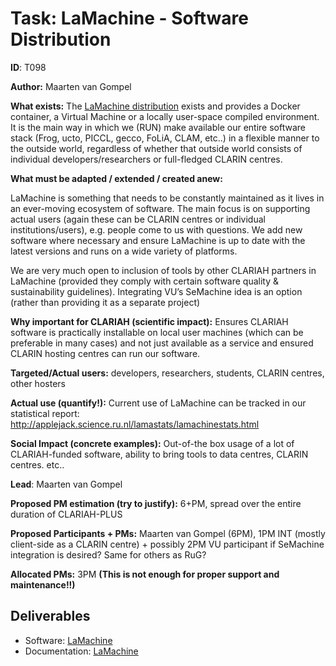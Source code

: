 # Task: LaMachine - Software Distribution

**ID**: T098


**Author:** Maarten van Gompel


**What exists:** The [LaMachine distribution](https://proycon.github.io/LaMachine  ) exists and provides a Docker container, a Virtual Machine or a locally user-space compiled environment. It is the main way in which we (RUN) make available our entire software stack (Frog, ucto, PICCL, gecco, FoLiA, CLAM, etc..) in a flexible manner to the outside world, regardless of whether that outside world consists of individual developers/researchers or full-fledged CLARIN centres.

**What must be adapted / extended / created anew:**

LaMachine is something that needs to be constantly maintained as it lives in an ever-moving ecosystem of software. The
main focus is on supporting actual users (again these can be CLARIN centres or individual institutions/users), e.g.
people come to us with questions.  We add new software where necessary and ensure LaMachine is up to date with the
latest versions and runs on a wide variety of platforms.

We are very much open to inclusion of tools by other CLARIAH partners in LaMachine (provided they comply with certain
software quality & sustainability guidelines). Integrating VU’s SeMachine idea is an option (rather than providing it as
a separate project)


**Why important for CLARIAH (scientific impact):** Ensures CLARIAH software is practically installable on local user machines (which can be preferable in many cases) and not just available as a service and ensured CLARIN hosting centres can run our software.

**Targeted/Actual users:** developers, researchers, students, CLARIN centres, other hosters


**Actual use (quantify!):** Current use of LaMachine can be tracked in our statistical report: http://applejack.science.ru.nl/lamastats/lamachinestats.html

**Social Impact (concrete examples):** Out-of-the box usage of a lot of CLARIAH-funded software, ability to bring tools
to data centres, CLARIN centres. etc..

**Lead**: Maarten van Gompel

**Proposed PM estimation (try to justify):** 6+PM, spread over the entire duration of CLARIAH-PLUS

**Proposed Participants + PMs:** Maarten van Gompel (6PM),  1PM INT (mostly client-side as a CLARIN centre)  + possibly 2PM VU participant if SeMachine integration is desired?   Same for others as RuG?

**Allocated PMs:** 3PM  **(This is not enough for proper support and maintenance!!)**

## Deliverables

* Software: [LaMachine](https://github.com/proycon/LaMachine)
* Documentation: [LaMachine](https://github.com/proycon/LaMachine)

